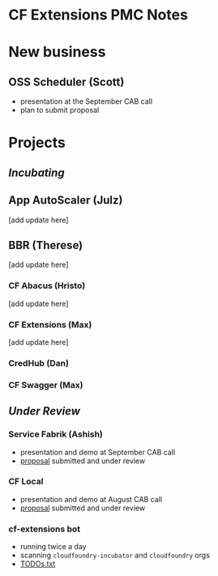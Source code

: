 # CF Extensions PMC Notes

# New business

## OSS Scheduler (Scott)
- presentation at the September CAB call
- plan to submit proposal

# Projects

## _Incubating_

## App AutoScaler (Julz)

[add update here]

## BBR (Therese)

[add update here]

### CF Abacus (Hristo)

[add update here]

### CF Extensions (Max)

[add update here]

### CredHub (Dan)

### CF Swagger (Max)

## _Under Review_

### Service Fabrik (Ashish)
- presentation and demo at September CAB call
- [proposal](https://docs.google.com/document/d/1LiYxLkHoAThLXQp08Wvrit8kg07J1GdsbIkid6X145I) submitted and under review

### CF Local
- presentation and demo at August CAB call
- [proposal](https://docs.google.com/document/d/17wHhfEfScyIvv2q3Lq74ycXacad3XMPWqzeCGeM_FWM) submitted and under review

### cf-extensions bot

- running twice a day
- scanning `cloudfoundry-incubator` and `cloudfoundry` orgs
- [TODOs.txt](https://github.com/cloudfoundry-incubator/cf-extensions/blob/master/TODO.txt)
